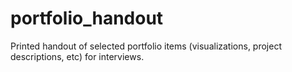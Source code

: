 # portfolio_handout

Printed handout of selected portfolio items (visualizations, project
descriptions, etc) for interviews.
